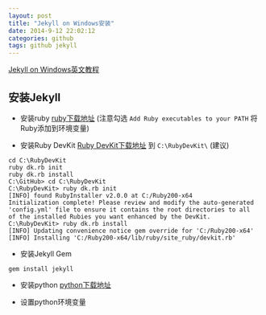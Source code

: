 ```yaml
---
layout: post
title: "Jekyll on Windows安装"
date: 2014-9-12 22:02:12
categories: github
tags: github jekyll
---
```

[Jekyll on Windows英文教程](http://jekyll-windows.juthilo.com/ "Jekyll on Windows")

## 安装Jekyll ##

* 安装ruby [ruby下载地址](http://rubyinstaller.org/downloads/) (注意勾选 `Add Ruby executables to your PATH` 将Ruby添加到环境变量)

* 安装Ruby DevKit [Ruby DevKit下载地址](http://rubyinstaller.org/downloads/) 到 `C:\RubyDevKit\` (建议)

```
cd C:\RubyDevKit
ruby dk.rb init
ruby dk.rb install
C:\GitHub> cd C:\RubyDevKit
C:\RubyDevKit> ruby dk.rb init
[INFO] found RubyInstaller v2.0.0 at C:/Ruby200-x64
Initialization complete! Please review and modify the auto-generated
'config.yml' file to ensure it contains the root directories to all
of the installed Rubies you want enhanced by the DevKit.
C:\RubyDevKit> ruby dk.rb install
[INFO] Updating convenience notice gem override for 'C:/Ruby200-x64'
[INFO] Installing 'C:/Ruby200-x64/lib/ruby/site_ruby/devkit.rb'
```

* 安装Jekyll Gem

```
gem install jekyll
```

* 安装python [python下载地址](https://www.python.org/download/releases/2.7.8/)

* 设置python环境变量